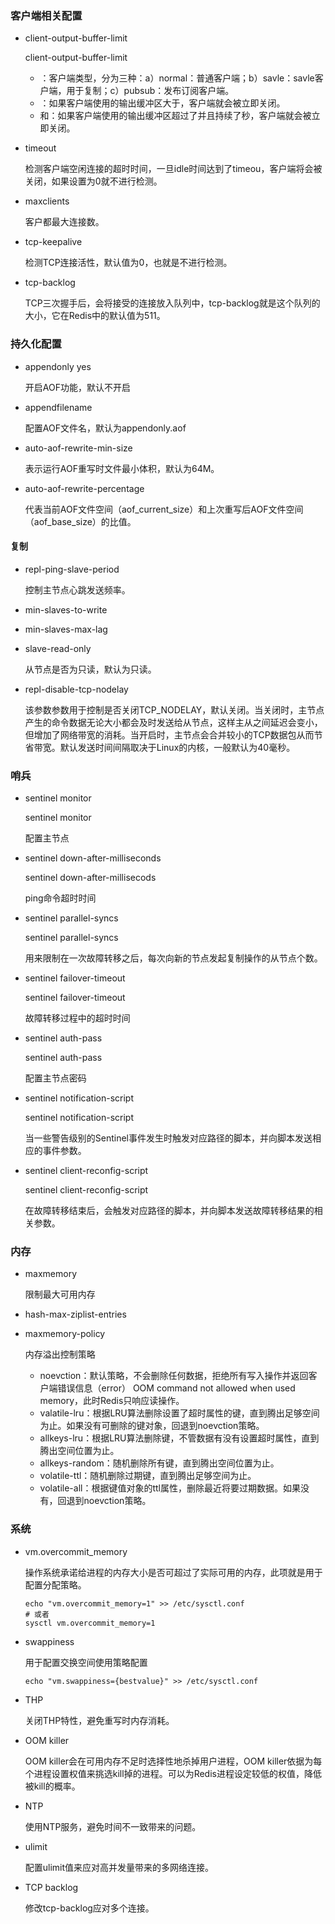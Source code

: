 ### 客户端相关配置

- client-output-buffer-limit

    client-output-buffer-limit <class> <hard limit> <soft limit> <soft seconds>

    - <class>：客户端类型，分为三种：a）normal：普通客户端；b）savle：savle客户端，用于复制；c）pubsub：发布订阅客户端。
    - <hard limit>：如果客户端使用的输出缓冲区大于<hard limit>，客户端就会被立即关闭。
    - <soft limit>和<soft seconds>：如果客户端使用的输出缓冲区超过了<soft limit>并且持续了<soft seconds>秒，客户端就会被立即关闭。

- timeout

    检测客户端空闲连接的超时时间，一旦idle时间达到了timeou，客户端将会被关闭，如果设置为0就不进行检测。

- maxclients

    客户都最大连接数。

- tcp-keepalive

    检测TCP连接活性，默认值为0，也就是不进行检测。

- tcp-backlog

    TCP三次握手后，会将接受的连接放入队列中，tcp-backlog就是这个队列的大小，它在Redis中的默认值为511。

### 持久化配置

- appendonly yes

    开启AOF功能，默认不开启

- appendfilename <filename>

    配置AOF文件名，默认为appendonly.aof

- auto-aof-rewrite-min-size

    表示运行AOF重写时文件最小体积，默认为64M。

- auto-aof-rewrite-percentage

    代表当前AOF文件空间（aof_current_size）和上次重写后AOF文件空间（aof_base_size）的比值。

#### 复制

- repl-ping-slave-period

    控制主节点心跳发送频率。

- min-slaves-to-write

- min-slaves-max-lag

- slave-read-only

    从节点是否为只读，默认为只读。
    
- repl-disable-tcp-nodelay

    该参数参数用于控制是否关闭TCP_NODELAY，默认关闭。当关闭时，主节点产生的命令数据无论大小都会及时发送给从节点，这样主从之间延迟会变小，但增加了网络带宽的消耗。当开启时，主节点会合并较小的TCP数据包从而节省带宽。默认发送时间间隔取决于Linux的内核，一般默认为40毫秒。

### 哨兵

- sentinel monitor

    sentinel monitor <master-name> <ip> <port> <qnorum>

    配置主节点

- sentinel down-after-milliseconds

    sentinel down-after-millisecods <master-name> <times>

    ping命令超时时间

- sentinel parallel-syncs

    sentinel parallel-syncs <master-name> <nums>

    用来限制在一次故障转移之后，每次向新的节点发起复制操作的从节点个数。

- sentinel failover-timeout

    sentinel failover-timeout <master-name> <times>

    故障转移过程中的超时时间

- sentinel auth-pass 

    sentinel auth-pass <master-name> <password>

    配置主节点密码

- sentinel notification-script

    sentinel notification-script <master-name> <script-path>

    当一些警告级别的Sentinel事件发生时触发对应路径的脚本，并向脚本发送相应的事件参数。

- sentinel client-reconfig-script

    sentinel client-reconfig-script <master-name> <script-path>

    在故障转移结束后，会触发对应路径的脚本，并向脚本发送故障转移结果的相关参数。

### 内存

- maxmemory

    限制最大可用内存

- hash-max-ziplist-entries

- maxmemory-policy

    内存溢出控制策略

    - noevction：默认策略，不会删除任何数据，拒绝所有写入操作并返回客户端错误信息（error） OOM command not allowed when used memory，此时Redis只响应读操作。
    - valatile-lru：根据LRU算法删除设置了超时属性的键，直到腾出足够空间为止。如果没有可删除的键对象，回退到noevction策略。
    - allkeys-lru：根据LRU算法删除键，不管数据有没有设置超时属性，直到腾出空间位置为止。
    - allkeys-random：随机删除所有键，直到腾出空间位置为止。
    - volatile-ttl：随机删除过期键，直到腾出足够空间为止。
    - volatile-all：根据键值对象的ttl属性，删除最近将要过期数据。如果没有，回退到noevction策略。

### 系统

- vm.overcommit_memory

    操作系统承诺给进程的内存大小是否可超过了实际可用的内存，此项就是用于配置分配策略。

    ```shell
    echo "vm.overcommit_memory=1" >> /etc/sysctl.conf
    # 或者
    sysctl vm.overcommit_memory=1
    ```

    

- swappiness

    用于配置交换空间使用策略配置

    ```shell
    echo "vm.swappiness={bestvalue}" >> /etc/sysctl.conf
    ```

- THP

    关闭THP特性，避免重写时内存消耗。

- OOM killer

    OOM killer会在可用内存不足时选择性地杀掉用户进程，OOM killer依据为每个进程设置权值来挑选kill掉的进程。可以为Redis进程设定较低的权值，降低被kill的概率。

- NTP

    使用NTP服务，避免时间不一致带来的问题。

- ulimit

    配置ulimit值来应对高并发量带来的多网络连接。

- TCP backlog

    修改tcp-backlog应对多个连接。